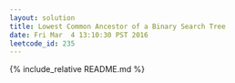 ```yaml
---
layout: solution
title: Lowest Common Ancestor of a Binary Search Tree
date: Fri Mar  4 13:10:30 PST 2016
leetcode_id: 235
---
```

{% include_relative README.md %}

